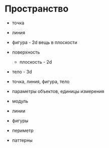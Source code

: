 # Пространство

- точка
- линия
- фигура - 2d вещь в плоскости
- поверхность
  - плоскость - 2d
- тело - 3d

- точка, линия, фигура, тело
- параметры объектов, единицы измерения
- модуль
- линии
- фигуры
- периметр
- паттерны
